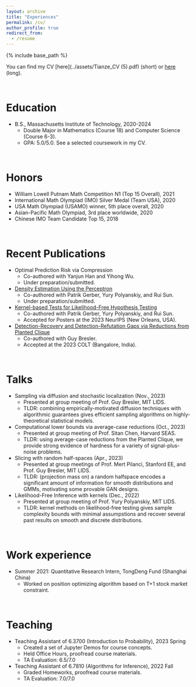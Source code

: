 ```yaml
---
layout: archive
title: "Experiences"
permalink: /cv/
author_profile: true
redirect_from:
  - /resume
---
```


{% include base_path %}

You can find my CV [here](../assets/Tianze_CV (5).pdf) (short) or [here](../assets/Tianze_J_CV.pdf) (long).

&nbsp;

Education
======
* B.S., Massachusetts Institute of Technology, 2020-2024
  * Double Major in Mathematics (Course 18) and Computer Science (Course 6-3).
  * GPA: 5.0/5.0. See a selected coursework in my CV.


&nbsp;

Honors
======
* William Lowell Putnam Math Competition N1 (Top 15 Overall), 2021
* International Math Olympiad (IMO) Silver Medal (Team USA), 2020
* USA Math Olympiad (USAMO) winner, 5th place overall, 2020
* Asian-Pacific Math Olympiad, 3rd place worldwide, 2020
* Chinese IMO Team Candidate Top 15, 2018

&nbsp;

Recent Publications
======
* Optimal Prediction Risk via Compression
  * Co-authored with Yanjun Han and Yihong Wu.
  * Under preparation/submitted.
* [Density Estimation Using the Perceptron](https://bit.ly/halfspaces)
  * Co-authored with Patrik Gerber, Yury Polyanskiy, and Rui Sun.
  * Under preparation/submitted.
* [Kernel-based Tests for Likelihood-Free Hypothesis Testing](https://openreview.net/forum?id=paTESG8iSE)
  * Co-authored with Patrik Gerber, Yury Polyanskiy, and Rui Sun.
  * Accepted for Posters at the 2023 NeurIPS (New Orleans, USA).
* [Detection-Recovery and Detection-Refutation Gaps via Reductions from Planted Clique](https://proceedings.mlr.press/v195/bresler23a.html)
  * Co-authored with Guy Bresler.
  * Accepted at the 2023 COLT (Bangalore, India).

&nbsp;
  
Talks
======
* Sampling via diffusion and stochastic localization (Nov., 2023)
  * Presented at group meeting of Prof. Guy Bresler, MIT LIDS.
  * TLDR: combining empirically-motivated diffusion techniques with algorithmic guarantees gives efficient sampling algorithms on highly-theoretical statistical models.
* Computational lower bounds via average-case reductions (Oct., 2023)
  * Presented at group meeting of Prof. Sitan Chen, Harvard SEAS.
  * TLDR: using average-case reductions from the Planted Clique, we provide strong evidence of hardness for a variety of signal-plus-noise problems.
* Slicing with random half-spaces (Apr., 2023)
  * Presented at group meetings of Prof. Mert Pilanci, Stanford EE, and Prof. Guy Bresler, MIT LIDS.
  * TLDR: (projection mass on) a random halfspace encodes a significant amount of information for smooth distributions and GMMs, motivating some provable GAN designs. 
* Likelihood-Free Inference with kernels (Dec., 2022)
  * Presented at group meeting of Prof. Yury Polyanskiy, MIT LIDS.
  * TLDR: kernel methods on likelihood-free testing gives sample complexity bounds with minimal assumpstions and recover several past results on smooth and discrete distributions.

&nbsp;

Work experience
======
* Summer 2021: Quantitative Research Intern, TongDeng Fund (Shanghai China)
  * Worked on position optimizing algorithm based on T+1 stock market constraint.

&nbsp;

Teaching
======
* Teaching Assistant of 6.3700 (Introduction to Probability), 2023 Spring
  * Created a set of Jupyter Demos for course concepts.
  * Held Office Hours, proofread course materials.
  * TA Evaluation: 6.5/7.0
* Teaching Assistant of 6.7810 (Algorithms for Inference), 2022 Fall
  * Graded Homeworks, proofread course materials.
  * TA Evaluation: 7.0/7.0
